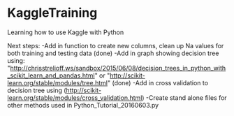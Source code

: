# KaggleTraining
Learning how to use Kaggle with Python

Next steps:
    -Add in function to create new columns, clean up Na values for both training and testing data (done)
    -Add in graph showing decision tree using: "http://chrisstrelioff.ws/sandbox/2015/06/08/decision_trees_in_python_with_scikit_learn_and_pandas.html" or "http://scikit-learn.org/stable/modules/tree.html" (done)
    -Add in cross validation to decision tree using (http://scikit-learn.org/stable/modules/cross_validation.html)
    -Create stand alone files for other methods used in Python_Tutorial_20160603.py


